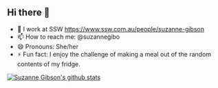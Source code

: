 ## Hi there 👋

- 🔭 I work at SSW https://www.ssw.com.au/people/suzanne-gibson
- 📫 How to reach me: @suzannegibo
- 😄 Pronouns: She/her
- ⚡ Fun fact: I enjoy the challenge of making a meal out of the random contents of my fridge.
  
[![Suzanne Gibson's github stats](https://github-readme-stats.vercel.app/api?username=suzannegibo&theme=dark)](https://github.com/suzannegibo}/github-readme-stats)
